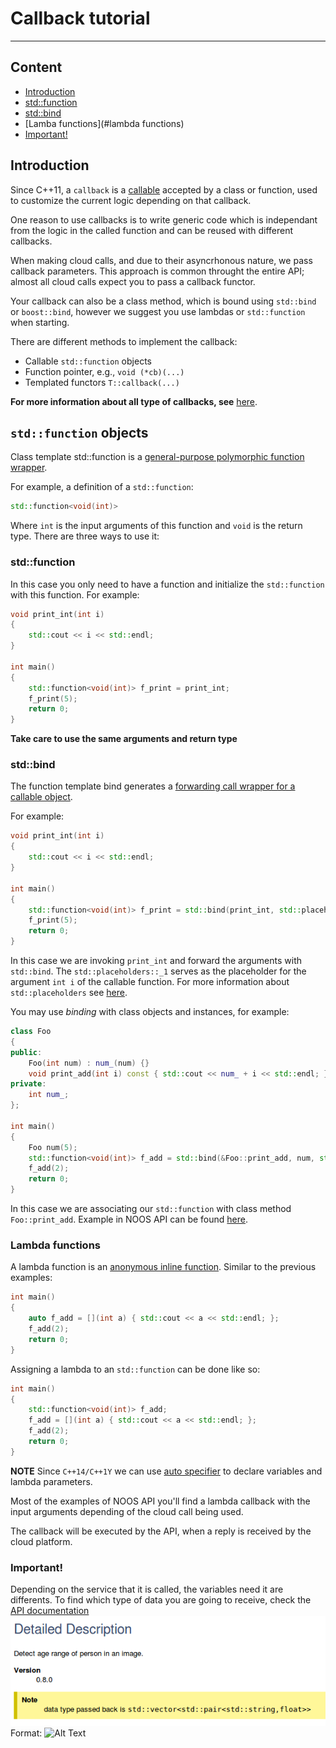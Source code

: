 # Callback tutorial
-------

## Content
- [Introduction](#introduction)
- [std::function](#std::function)
- [std::bind](#std::bind)
- [Lamba functions](#lambda functions)
- [Important!](#important)


## Introduction
Since C++11, a `callback` is a [callable](http://en.cppreference.com/w/cpp/concept/Callable) accepted by a class or function, used to customize the current logic depending on that callback.

One reason to use callbacks is to write generic code which is independant from the logic in the called function and can be reused with different callbacks.

When making cloud calls, and due to their asyncrhonous nature, we pass callback parameters.
This approach is common throught the entire API; almost all cloud calls expect you to pass a callback functor.

Your callback can also be a class method, which is bound using `std::bind` or `boost::bind`,
however we suggest you use lambdas or `std::function` when starting.

There are different methods to implement the callback:
* Callable `std::function` objects
* Function pointer, e.g., `void (*cb)(...)`
* Templated functors `T::callback(...)`

**For more information about all type of callbacks, see** [here](http://stackoverflow.com/questions/2298242/callback-functions-in-c).

## `std::function` objects
Class template std::function is a [general-purpose polymorphic function wrapper](http://en.cppreference.com/w/cpp/utility/functional/function).

For example, a definition of a `std::function`:

```cpp
std::function<void(int)>
```

Where `int` is the input arguments of this function and `void` is the return type.
There are three ways to use it:

### std::function
In this case you only need to have a function and initialize the `std::function` with this function.
For example:

```cpp
void print_int(int i)
{
    std::cout << i << std::endl;
}

int main() 
{
    std::function<void(int)> f_print = print_int;
    f_print(5);
    return 0;
}
```

__**Take care to use the same arguments and return type**__

### std::bind
The function template bind generates a [forwarding call wrapper for a callable object](http://en.cppreference.com/w/cpp/utility/functional/bind).

For example:

```cpp
void print_int(int i)
{
    std::cout << i << std::endl;
}

int main() 
{
    std::function<void(int)> f_print = std::bind(print_int, std::placeholders::_1);
    f_print(5);
    return 0;
}
```

In this case we are invoking `print_int` and forward the arguments with `std::bind`.
The `std::placeholders::_1` serves as the placeholder for the argument `int i` of the callable function.
For more information about `std::placeholders` see [here](http://en.cppreference.com/w/cpp/utility/functional/placeholders).

You may use *binding* with class objects and instances, for example:

```cpp
class Foo
{
public:
    Foo(int num) : num_(num) {}
    void print_add(int i) const { std::cout << num_ + i << std::endl; }
private:
    int num_;
};

int main() 
{
    Foo num(5);
    std::function<void(int)> f_add = std::bind(&Foo::print_add, num, std::placeholders::_1);
    f_add(2);
    return 0;
}
```

In this case we are associating our `std::function` with class method `Foo::print_add`.
Example in NOOS API can be found [here](../class_reactor/README.md).

### Lambda functions

A lambda function is an [anonymous inline function](http://en.cppreference.com/w/cpp/language/lambda).
Similar to the previous examples:

```cpp
int main() 
{    
    auto f_add = [](int a) { std::cout << a << std::endl; };
    f_add(2);
    return 0;
}
```

Assigning a lambda to an `std::function` can be done like so:

```cpp
int main() 
{    
    std::function<void(int)> f_add;
    f_add = [](int a) { std::cout << a << std::endl; };
    f_add(2);
    return 0;
}
```

__NOTE__ Since `C++14/C++1Y` we can use [auto specifier](http://en.cppreference.com/w/cpp/language/auto) to declare variables and lambda parameters.

Most of the examples of NOOS API you'll find a lambda callback with the input arguments depending of the cloud call being used.

The callback will be executed by the API, when a reply is received by the cloud platform.

### Important!
Depending on the service that it is called, the variables need it are differents.
To find which type of data you are going to receive, check the [API documentation](https://docs.noos.cloud/)
![Documentation example](note.png)
Format: ![Alt Text](url)
